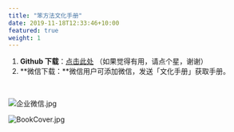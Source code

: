 ```yaml
---
title: "笨方法文化手册"
date: 2019-11-18T12:33:46+10:00
featured: true
weight: 1
---
```


1. **Github 下载**：[点击此处](https://github.com/cnfeat/HardwaylabHandbook) （如果觉得有用，请点个星，谢谢）
1. **微信下载：**微信用户可添加微信，发送「文化手册」获取手册。

​

![企业微信.jpg](https://cdn.nlark.com/yuque/0/2021/jpeg/87881/1633746220979-29250ee4-cf12-44c6-bf27-2152c244515f.jpeg#clientId=u8240d5d3-919d-4&from=drop&height=201&id=u3fb01cb6&margin=%5Bobject%20Object%5D&name=%E4%BC%81%E4%B8%9A%E5%BE%AE%E4%BF%A1.jpg&originHeight=531&originWidth=528&originalType=binary&ratio=1&size=62496&status=done&style=none&taskId=u7901be2e-1f3c-4715-8d28-2e0dbfa103c&width=200)
​

![BookCover.jpg](https://cdn.nlark.com/yuque/0/2021/jpeg/87881/1636098498490-caa26865-54b8-4790-ab5e-f0cb75325c51.jpeg#clientId=u6994a3c4-3dce-4&from=drop&height=773&id=u6d86ff74&margin=%5Bobject%20Object%5D&name=BookCover.jpg&originHeight=6933&originWidth=4933&originalType=binary&ratio=1&size=921218&status=done&style=none&taskId=u2eb99f97-6b0f-4e61-b369-fb472be1194&width=550)
​

​
